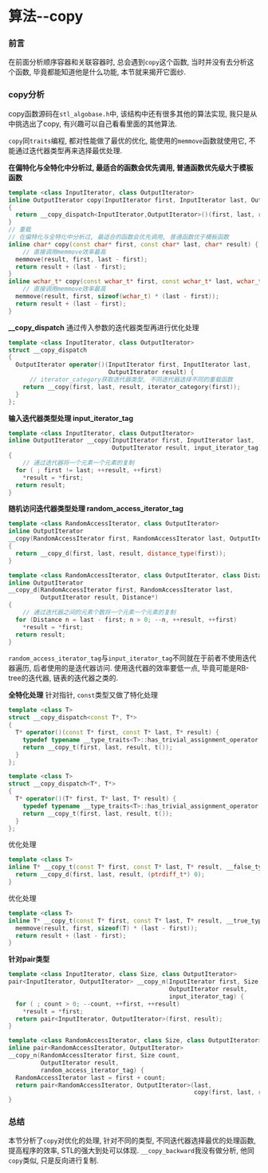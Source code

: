 # 算法--copy

### 前言

在前面分析顺序容器和关联容器时, 总会遇到`copy`这个函数, 当时并没有去分析这个函数, 毕竟都能知道他是什么功能, 本节就来揭开它面纱.



### copy分析

copy函数源码在`stl_algobase.h`中, 该结构中还有很多其他的算法实现, 我只是从中挑选出了copy, 有兴趣可以自己看看里面的其他算法.

`copy`同`traits`编程, 都对性能做了最优的优化, 能使用的`memmove`函数就使用它, 不能通过迭代器类型再来选择最优处理.

**在偏特化与全特化中分析过, 最适合的函数会优先调用, 普通函数优先级大于模板函数**

```c++
template <class InputIterator, class OutputIterator>
inline OutputIterator copy(InputIterator first, InputIterator last, OutputIterator result)
{
  return __copy_dispatch<InputIterator,OutputIterator>()(first, last, result);
}
// 重载
// 在偏特化与全特化中分析过, 最适合的函数会优先调用, 普通函数优于模板函数
inline char* copy(const char* first, const char* last, char* result) {
    // 直接调用memmove效率最高
  memmove(result, first, last - first);
  return result + (last - first);
}
inline wchar_t* copy(const wchar_t* first, const wchar_t* last, wchar_t* result) {
    // 直接调用memmove效率最高
  memmove(result, first, sizeof(wchar_t) * (last - first));
  return result + (last - first);
}
```

**__copy_dispatch** 通过传入参数的迭代器类型再进行优化处理

```c++
template <class InputIterator, class OutputIterator>
struct __copy_dispatch
{
  OutputIterator operator()(InputIterator first, InputIterator last,
                            OutputIterator result) {
      // iterator_category获取迭代器类型, 不同迭代器选择不同的重载函数
    return __copy(first, last, result, iterator_category(first));
  }
};
```



**输入迭代器类型处理 input_iterator_tag**

```c++
template <class InputIterator, class OutputIterator>
inline OutputIterator __copy(InputIterator first, InputIterator last,
                             OutputIterator result, input_iterator_tag)
{
    // 通过迭代器将一个元素一个元素的复制
  for ( ; first != last; ++result, ++first)
    *result = *first;
  return result;
}
```



**随机访问迭代器类型处理 random_access_iterator_tag**

```c++
template <class RandomAccessIterator, class OutputIterator>
inline OutputIterator 
__copy(RandomAccessIterator first, RandomAccessIterator last, OutputIterator result, random_access_iterator_tag)
{
  return __copy_d(first, last, result, distance_type(first));
}

template <class RandomAccessIterator, class OutputIterator, class Distance>
inline OutputIterator
__copy_d(RandomAccessIterator first, RandomAccessIterator last,
         OutputIterator result, Distance*)
{
    // 通过迭代器之间的元素个数将一个元素一个元素的复制
  for (Distance n = last - first; n > 0; --n, ++result, ++first) 
    *result = *first;
  return result;
}
```

`random_access_iterator_tag`与`input_iterator_tag`不同就在于前者不使用迭代器遍历, 后者使用的是迭代器访问. 使用迭代器的效率要低一点, 毕竟可能是RB-tree的迭代器, 链表的迭代器之类的.



**全特化处理** 针对指针, `const`类型又做了特化处理

```c++
template <class T>
struct __copy_dispatch<const T*, T*>
{
  T* operator()(const T* first, const T* last, T* result) {
    typedef typename __type_traits<T>::has_trivial_assignment_operator t; 
    return __copy_t(first, last, result, t());
  }
};

template <class T>
struct __copy_dispatch<T*, T*>
{
  T* operator()(T* first, T* last, T* result) {
    typedef typename __type_traits<T>::has_trivial_assignment_operator t; 
    return __copy_t(first, last, result, t());
  }
};
```



优化处理

```c++
template <class T>
inline T* __copy_t(const T* first, const T* last, T* result, __false_type) {
  return __copy_d(first, last, result, (ptrdiff_t*) 0);
}
```

优化处理

```c++
template <class T>
inline T* __copy_t(const T* first, const T* last, T* result, __true_type) {
  memmove(result, first, sizeof(T) * (last - first));
  return result + (last - first);
}
```



**针对pair类型**

```c++
template <class InputIterator, class Size, class OutputIterator>
pair<InputIterator, OutputIterator> __copy_n(InputIterator first, Size count,
                                             OutputIterator result,
                                             input_iterator_tag) {
  for ( ; count > 0; --count, ++first, ++result)
    *result = *first;
  return pair<InputIterator, OutputIterator>(first, result);
}

template <class RandomAccessIterator, class Size, class OutputIterator>
inline pair<RandomAccessIterator, OutputIterator>
__copy_n(RandomAccessIterator first, Size count,
         OutputIterator result,
         random_access_iterator_tag) {
  RandomAccessIterator last = first + count;
  return pair<RandomAccessIterator, OutputIterator>(last,
                                                    copy(first, last, result));
}
```



### 总结

本节分析了`copy`对优化的处理, 针对不同的类型, 不同迭代器选择最优的处理函数, 提高程序的效率, STL的强大到处可以体现.	`__copy_backward`我没有做分析, 他同`copy`类似, 只是反向进行复制.

